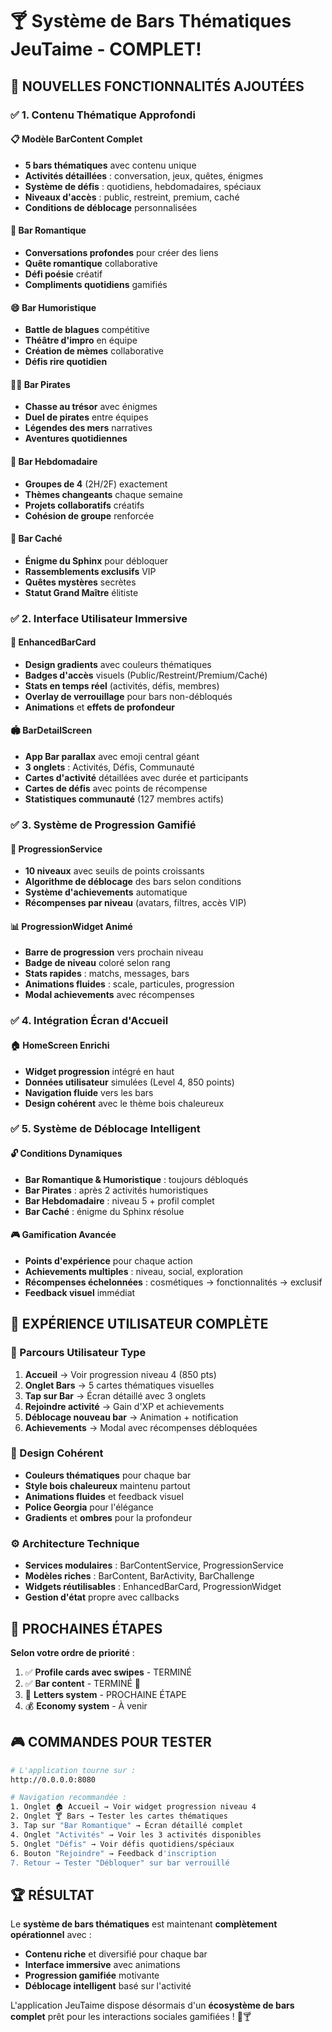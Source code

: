 # 🍸 Système de Bars Thématiques JeuTaime - COMPLET!

## 🎉 NOUVELLES FONCTIONNALITÉS AJOUTÉES

### ✅ 1. Contenu Thématique Approfondi

#### 📋 Modèle BarContent Complet
- **5 bars thématiques** avec contenu unique
- **Activités détaillées** : conversation, jeux, quêtes, énigmes
- **Système de défis** : quotidiens, hebdomadaires, spéciaux  
- **Niveaux d'accès** : public, restreint, premium, caché
- **Conditions de déblocage** personnalisées

#### 🌹 Bar Romantique 
- **Conversations profondes** pour créer des liens
- **Quête romantique** collaborative
- **Défi poésie** créatif
- **Compliments quotidiens** gamifiés

#### 😄 Bar Humoristique
- **Battle de blagues** compétitive  
- **Théâtre d'impro** en équipe
- **Création de mèmes** collaborative
- **Défis rire quotidien**

#### 🏴‍☠️ Bar Pirates  
- **Chasse au trésor** avec énigmes
- **Duel de pirates** entre équipes
- **Légendes des mers** narratives
- **Aventures quotidiennes**

#### 📅 Bar Hebdomadaire
- **Groupes de 4** (2H/2F) exactement
- **Thèmes changeants** chaque semaine  
- **Projets collaboratifs** créatifs
- **Cohésion de groupe** renforcée

#### 👑 Bar Caché
- **Énigme du Sphinx** pour débloquer
- **Rassemblements exclusifs** VIP
- **Quêtes mystères** secrètes
- **Statut Grand Maître** élitiste

### ✅ 2. Interface Utilisateur Immersive

#### 🎨 EnhancedBarCard
- **Design gradients** avec couleurs thématiques
- **Badges d'accès** visuels (Public/Restreint/Premium/Caché)
- **Stats en temps réel** (activités, défis, membres)
- **Overlay de verrouillage** pour bars non-débloqués
- **Animations** et **effets de profondeur**

#### 🏟️ BarDetailScreen
- **App Bar parallax** avec emoji central géant
- **3 onglets** : Activités, Défis, Communauté
- **Cartes d'activité** détaillées avec durée et participants
- **Cartes de défis** avec points de récompense
- **Statistiques communauté** (127 membres actifs)

### ✅ 3. Système de Progression Gamifié

#### 🎯 ProgressionService
- **10 niveaux** avec seuils de points croissants
- **Algorithme de déblocage** des bars selon conditions
- **Système d'achievements** automatique
- **Récompenses par niveau** (avatars, filtres, accès VIP)

#### 📊 ProgressionWidget Animé
- **Barre de progression** vers prochain niveau
- **Badge de niveau** coloré selon rang
- **Stats rapides** : matchs, messages, bars
- **Animations fluides** : scale, particules, progression
- **Modal achievements** avec récompenses

### ✅ 4. Intégration Écran d'Accueil

#### 🏠 HomeScreen Enrichi
- **Widget progression** intégré en haut
- **Données utilisateur** simulées (Level 4, 850 points)
- **Navigation fluide** vers les bars
- **Design cohérent** avec le thème bois chaleureux

### ✅ 5. Système de Déblocage Intelligent

#### 🔓 Conditions Dynamiques
- **Bar Romantique & Humoristique** : toujours débloqués
- **Bar Pirates** : après 2 activités humoristiques  
- **Bar Hebdomadaire** : niveau 5 + profil complet
- **Bar Caché** : énigme du Sphinx résolue

#### 🎮 Gamification Avancée
- **Points d'expérience** pour chaque action
- **Achievements multiples** : niveau, social, exploration
- **Récompenses échelonnées** : cosmétiques → fonctionnalités → exclusif
- **Feedback visuel** immédiat

## 🚀 EXPÉRIENCE UTILISATEUR COMPLÈTE

### 🎪 Parcours Utilisateur Type

1. **Accueil** → Voir progression niveau 4 (850 pts)
2. **Onglet Bars** → 5 cartes thématiques visuelles  
3. **Tap sur Bar** → Écran détaillé avec 3 onglets
4. **Rejoindre activité** → Gain d'XP et achievements
5. **Déblocage nouveau bar** → Animation + notification
6. **Achievements** → Modal avec récompenses débloquées

### 🎨 Design Cohérent
- **Couleurs thématiques** pour chaque bar
- **Style bois chaleureux** maintenu partout
- **Animations fluides** et feedback visuel
- **Police Georgia** pour l'élégance
- **Gradients** et **ombres** pour la profondeur

### ⚙️ Architecture Technique
- **Services modulaires** : BarContentService, ProgressionService
- **Modèles riches** : BarContent, BarActivity, BarChallenge
- **Widgets réutilisables** : EnhancedBarCard, ProgressionWidget
- **Gestion d'état** propre avec callbacks

## 🎯 PROCHAINES ÉTAPES

**Selon votre ordre de priorité** :
1. ✅ **Profile cards avec swipes** - TERMINÉ
2. ✅ **Bar content** - TERMINÉ 🎉
3. 🚧 **Letters system** - PROCHAINE ÉTAPE
4. 💰 **Economy system** - À venir

## 🎮 COMMANDES POUR TESTER

```bash
# L'application tourne sur :
http://0.0.0.0:8080

# Navigation recommandée :
1. Onglet 🏠 Accueil → Voir widget progression niveau 4
2. Onglet 🍸 Bars → Tester les cartes thématiques 
3. Tap sur "Bar Romantique" → Écran détaillé complet
4. Onglet "Activités" → Voir les 3 activités disponibles
5. Onglet "Défis" → Voir défis quotidiens/spéciaux
6. Bouton "Rejoindre" → Feedback d'inscription
7. Retour → Tester "Débloquer" sur bar verrouillé
```

## 🏆 RÉSULTAT

Le **système de bars thématiques** est maintenant **complètement opérationnel** avec :
- **Contenu riche** et diversifié pour chaque bar  
- **Interface immersive** avec animations
- **Progression gamifiée** motivante
- **Déblocage intelligent** basé sur l'activité

L'application JeuTaime dispose désormais d'un **écosystème de bars complet** prêt pour les interactions sociales gamifiées ! 🎉🍸